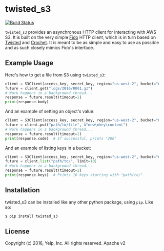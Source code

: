 # twisted_s3

[![Build Status](https://travis-ci.org/Yelp/twisted_s3.svg?branch=master)](https://travis-ci.org/Yelp/twisted_s3)

`twisted_s3` provides an asynchronous HTTP client for interacting with AWS S3.
It is built on the very simple [Fido](https://github.com/Yelp/fido) HTTP client,
which is in turn based on [Twisted](https://github.com/itamarst/crochet) and
[Crochet](https://github.com/itamarst/crochet). It is meant to be as
simple and easy to use as possible and as such closely mimics Fido's interface.

## Example Usage

Here's how to get a file from S3 using `twisted_s3`:

```python
client = S3Client(access_key, secret_key, region="us-west-2", bucket="my-bucket")
future = client.get("logs/2016/0001.gz")
# Work happens in a background thread...
response = future.result(timeout=2)
print(response.body)
```

And an example of setting an object's value:

```python
client = S3Client(access_key, secret_key, region="us-west-2", bucket="my-bucket")
future = client.put("path/to/file", b"new\nkey\content")
# Work happens in a background thread...
response = future.result(timeout=2)
print(response.code)  # If successful, prints "200"
```

And an example of listing keys in a bucket:

```python
client = S3Client(access_key, secret_key, region="us-west-2", bucket="my-bucket")
future = client.list("path/to/", limit=10)
# Work happens in a background thread...
response = future.result(timeout=2)
print(response.keys)  # Prints 10 keys starting with "path/to/"
```

## Installation

twisted_s3 can be installed like any other python package, using `pip`. Like so:

```bash
$ pip install twisted_s3
```

## License

Copyright (c) 2016, Yelp, Inc. All rights reserved.
Apache v2
